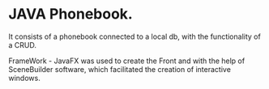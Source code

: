 # JAVA Phonebook.
It consists of a phonebook connected to a local db, with the functionality of a CRUD.

FrameWork - JavaFX was used to create the Front and with the help of SceneBuilder software, which facilitated the creation of interactive windows.
